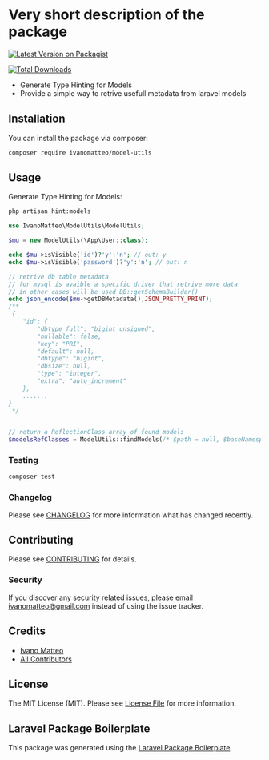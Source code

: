 # Very short description of the package

[![Latest Version on Packagist](https://img.shields.io/packagist/v/ivanomatteo/model-utils.svg?style=flat-square)](https://packagist.org/packages/ivanomatteo/model-utils)

[![Total Downloads](https://img.shields.io/packagist/dt/ivanomatteo/model-utils.svg?style=flat-square)](https://packagist.org/packages/ivanomatteo/model-utils)

- Generate Type Hinting for Models 
- Provide a simple way to retrive usefull metadata from laravel models


## Installation

You can install the package via composer:

```bash
composer require ivanomatteo/model-utils
```

## Usage

Generate Type Hinting for Models:

```bash
php artisan hint:models
```


``` php
use IvanoMatteo\ModelUtils\ModelUtils;

$mu = new ModelUtils(\App\User::class);

echo $mu->isVisible('id')?'y':'n'; // out: y
echo $mu->isVisible('password')?'y':'n'; // out: n

// retrive db table metadata
// for mysql is avaible a specific driver that retrive more data
// in other cases will be used DB::getSchemaBuilder()
echo json_encode($mu->getDBMetadata(),JSON_PRETTY_PRINT);
/**
 {
    "id": {
        "dbtype_full": "bigint unsigned",
        "nullable": false,
        "key": "PRI",
        "default": null,
        "dbtype": "bigint",
        "dbsize": null,
        "type": "integer",
        "extra": "auto_increment"
    },
    .......
}
 */


// return a ReflectionClass array of found models
$modelsRefClasses = ModelUtils::findModels(/* $path = null, $baseNamespace = "App" */);

```



### Testing

``` bash
composer test
```

### Changelog

Please see [CHANGELOG](CHANGELOG.md) for more information what has changed recently.

## Contributing

Please see [CONTRIBUTING](CONTRIBUTING.md) for details.

### Security

If you discover any security related issues, please email ivanomatteo@gmail.com instead of using the issue tracker.

## Credits

- [Ivano Matteo](https://github.com/ivanomatteo)
- [All Contributors](../../contributors)

## License

The MIT License (MIT). Please see [License File](LICENSE.md) for more information.

## Laravel Package Boilerplate

This package was generated using the [Laravel Package Boilerplate](https://laravelpackageboilerplate.com).